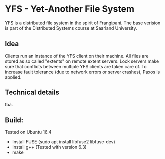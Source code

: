 # YFS - Yet-Another File System

YFS is a distributed file system in the spirit of Frangipani. The base verision is part of the Distributed Systems course at Saarland University.

## Idea

Clients run an instance of the YFS client on their machine. All files are stored as so called "extents" on remote extent servers. Lock servers make sure that conflicts between multiple YFS clients are taken care of. To increase fault tolerance (due to network errors or server crashes), Paxos is applied.

## Technical details

tba.

## Build:

Tested on Ubuntu 16.4

- Install FUSE (sudo apt install libfuse2 libfuse-dev)
- Install g++ (Tested with version 6.3)
- make
